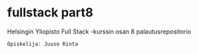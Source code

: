 # fullstack part8
Helsingin Yliopisto Full Stack -kurssin osan 8 palautusrepositorio
```
Opiskelija: Juuso Rinta
```